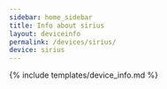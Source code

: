 ```yaml
---
sidebar: home_sidebar
title: Info about sirius
layout: deviceinfo
permalink: /devices/sirius/
device: sirius
---
```

{% include templates/device_info.md %}
